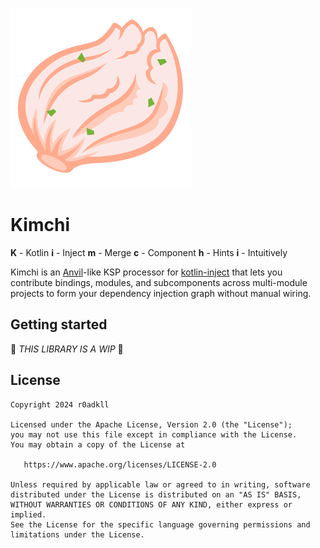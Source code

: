 ![](.github/art/kimchi.svg)

# Kimchi

**K** - Kotlin
**i** - Inject
**m** - Merge
**c** - Component
**h** - Hints
**i** - Intuitively

Kimchi is an [Anvil]()-like KSP processor for [kotlin-inject]() that lets you contribute bindings, modules, and subcomponents across multi-module projects to form your dependency injection graph without manual wiring.

## Getting started

🚧 _THIS LIBRARY IS A WIP_ 🚧

## License

```
Copyright 2024 r0adkll

Licensed under the Apache License, Version 2.0 (the "License");
you may not use this file except in compliance with the License.
You may obtain a copy of the License at

   https://www.apache.org/licenses/LICENSE-2.0

Unless required by applicable law or agreed to in writing, software
distributed under the License is distributed on an "AS IS" BASIS,
WITHOUT WARRANTIES OR CONDITIONS OF ANY KIND, either express or implied.
See the License for the specific language governing permissions and
limitations under the License.
```

